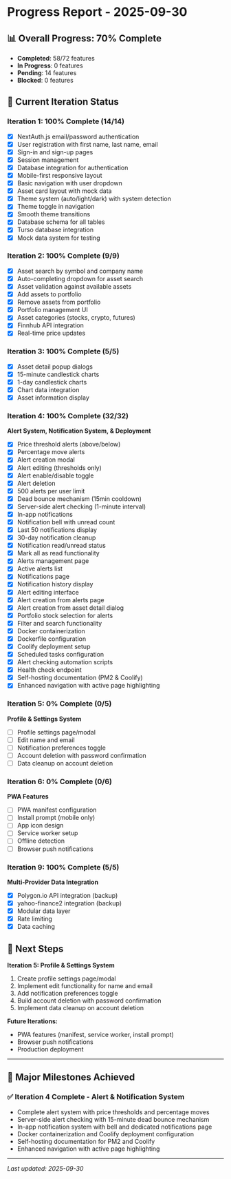# Progress Report - 2025-09-30

## 📊 Overall Progress: 70% Complete

- **Completed**: 58/72 features
- **In Progress**: 0 features
- **Pending**: 14 features
- **Blocked**: 0 features

## 🎯 Current Iteration Status

### Iteration 1: 100% Complete (14/14)
- [x] NextAuth.js email/password authentication
- [x] User registration with first name, last name, email
- [x] Sign-in and sign-up pages
- [x] Session management
- [x] Database integration for authentication
- [x] Mobile-first responsive layout
- [x] Basic navigation with user dropdown
- [x] Asset card layout with mock data
- [x] Theme system (auto/light/dark) with system detection
- [x] Theme toggle in navigation
- [x] Smooth theme transitions
- [x] Database schema for all tables
- [x] Turso database integration
- [x] Mock data system for testing

### Iteration 2: 100% Complete (9/9)
- [x] Asset search by symbol and company name
- [x] Auto-completing dropdown for asset search
- [x] Asset validation against available assets
- [x] Add assets to portfolio
- [x] Remove assets from portfolio
- [x] Portfolio management UI
- [x] Asset categories (stocks, crypto, futures)
- [x] Finnhub API integration
- [x] Real-time price updates

### Iteration 3: 100% Complete (5/5)
- [x] Asset detail popup dialogs
- [x] 15-minute candlestick charts
- [x] 1-day candlestick charts
- [x] Chart data integration
- [x] Asset information display

### Iteration 4: 100% Complete (32/32)
**Alert System, Notification System, & Deployment**
- [x] Price threshold alerts (above/below)
- [x] Percentage move alerts
- [x] Alert creation modal
- [x] Alert editing (thresholds only)
- [x] Alert enable/disable toggle
- [x] Alert deletion
- [x] 500 alerts per user limit
- [x] Dead bounce mechanism (15min cooldown)
- [x] Server-side alert checking (1-minute interval)
- [x] In-app notifications
- [x] Notification bell with unread count
- [x] Last 50 notifications display
- [x] 30-day notification cleanup
- [x] Notification read/unread status
- [x] Mark all as read functionality
- [x] Alerts management page
- [x] Active alerts list
- [x] Notifications page
- [x] Notification history display
- [x] Alert editing interface
- [x] Alert creation from alerts page
- [x] Alert creation from asset detail dialog
- [x] Portfolio stock selection for alerts
- [x] Filter and search functionality
- [x] Docker containerization
- [x] Dockerfile configuration
- [x] Coolify deployment setup
- [x] Scheduled tasks configuration
- [x] Alert checking automation scripts
- [x] Health check endpoint
- [x] Self-hosting documentation (PM2 & Coolify)
- [x] Enhanced navigation with active page highlighting

### Iteration 5: 0% Complete (0/5)
**Profile & Settings System**
- [ ] Profile settings page/modal
- [ ] Edit name and email
- [ ] Notification preferences toggle
- [ ] Account deletion with password confirmation
- [ ] Data cleanup on account deletion

### Iteration 6: 0% Complete (0/6)
**PWA Features**
- [ ] PWA manifest configuration
- [ ] Install prompt (mobile only)
- [ ] App icon design
- [ ] Service worker setup
- [ ] Offline detection
- [ ] Browser push notifications

### Iteration 9: 100% Complete (5/5)
**Multi-Provider Data Integration**
- [x] Polygon.io API integration (backup)
- [x] yahoo-finance2 integration (backup)
- [x] Modular data layer
- [x] Rate limiting
- [x] Data caching

## 📝 Next Steps

**Iteration 5: Profile & Settings System**
1. Create profile settings page/modal
2. Implement edit functionality for name and email
3. Add notification preferences toggle
4. Build account deletion with password confirmation
5. Implement data cleanup on account deletion

**Future Iterations:**
- PWA features (manifest, service worker, install prompt)
- Browser push notifications
- Production deployment

---

## 🎉 **Major Milestones Achieved**

### ✅ Iteration 4 Complete - Alert & Notification System
- Complete alert system with price thresholds and percentage moves
- Server-side alert checking with 15-minute dead bounce mechanism
- In-app notification system with bell and dedicated notifications page
- Docker containerization and Coolify deployment configuration
- Self-hosting documentation for PM2 and Coolify
- Enhanced navigation with active page highlighting

---

*Last updated: 2025-09-30*
